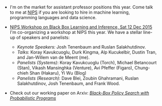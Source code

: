 
- I'm on the market for assistant professor positions this year. Come talk to me at [NIPS](http://www.nips.cc) if you are looking to hire in machine learning, programming languages and data science. 

- [NIPS Workshop on Black Box Learning and Inference, Sat 12 Dec 2015](http://www.blackboxworkshop.org)  
    I'm co-organizing a workshop at NIPS this year. We have a stellar line-up of speakers and panelists:  

    - *Keynote Speakers:* Josh Tenenbaum and Ruslan Salakhutdinov. 
    - *Talks*: Koray Kavukcuoglu, Durk Kingma, Alp Kucukelbir, Dustin Tran, and Jan-Willem van de Meent (me).
    - *Panelists (Systems)*: Koray Kavukcuoglu (Torch), Michael Betancourt (Stan), Vikash Mansinghka (Venture), Avi Pfeffer (Figaro), Chung-chieh Shan (Hakaru), Yi Wu (Blog) 
    - *Panelists (Research)*: Dave Blei, Zoubin Ghahramani, Ruslan Salakhutdinov, Josh Tenenbaum, and Frank Wood.

- Check out our working paper on Arxiv: [*Black-Box Policy Search with Probabilistic Programs*](http://arxiv.org/abs/1507.04635)
    